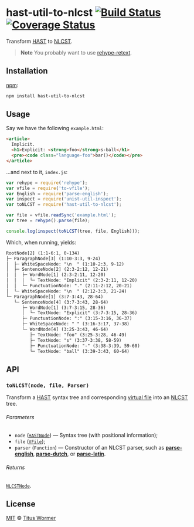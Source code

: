 # hast-util-to-nlcst [![Build Status][travis-badge]][travis] [![Coverage Status][codecov-badge]][codecov]

Transform [HAST][] to [NLCST][].

> **Note** You probably want to use [rehype-retext][].

## Installation

[npm][]:

```bash
npm install hast-util-to-nlcst
```

## Usage

Say we have the following `example.html`:

```html
<article>
  Implicit.
  <h1>Explicit: <strong>foo</strong>s-ball</h1>
  <pre><code class="language-foo">bar()</code></pre>
</article>
```

...and next to it, `index.js`:

```javascript
var rehype = require('rehype');
var vfile = require('to-vfile');
var English = require('parse-english');
var inspect = require('unist-util-inspect');
var toNLCST = require('hast-util-to-nlcst');

var file = vfile.readSync('example.html');
var tree = rehype().parse(file);

console.log(inspect(toNLCST(tree, file, English)));
```

Which, when running, yields:

```txt
RootNode[2] (1:1-6:1, 0-134)
├─ ParagraphNode[3] (1:10-3:3, 9-24)
│  ├─ WhiteSpaceNode: "\n  " (1:10-2:3, 9-12)
│  ├─ SentenceNode[2] (2:3-2:12, 12-21)
│  │  ├─ WordNode[1] (2:3-2:11, 12-20)
│  │  │  └─ TextNode: "Implicit" (2:3-2:11, 12-20)
│  │  └─ PunctuationNode: "." (2:11-2:12, 20-21)
│  └─ WhiteSpaceNode: "\n  " (2:12-3:3, 21-24)
└─ ParagraphNode[1] (3:7-3:43, 28-64)
   └─ SentenceNode[4] (3:7-3:43, 28-64)
      ├─ WordNode[1] (3:7-3:15, 28-36)
      │  └─ TextNode: "Explicit" (3:7-3:15, 28-36)
      ├─ PunctuationNode: ":" (3:15-3:16, 36-37)
      ├─ WhiteSpaceNode: " " (3:16-3:17, 37-38)
      └─ WordNode[4] (3:25-3:43, 46-64)
         ├─ TextNode: "foo" (3:25-3:28, 46-49)
         ├─ TextNode: "s" (3:37-3:38, 58-59)
         ├─ PunctuationNode: "-" (3:38-3:39, 59-60)
         └─ TextNode: "ball" (3:39-3:43, 60-64)
```

## API

### `toNLCST(node, file, Parser)`

Transform a [HAST][] syntax tree and corresponding [virtual file][vfile]
into an [NLCST][nlcst] tree.

###### Parameters

*   `node` ([`HASTNode`][hast]) — Syntax tree (with positional
    information);
*   `file` ([`VFile`][vfile]);
*   `parser` (`Function`)
    — Constructor of an NLCST parser, such as
    [**parse-english**][english], [**parse-dutch**][dutch],
    or [**parse-latin**][latin].

###### Returns

[`NLCSTNode`][nlcst].

## License

[MIT][license] © [Titus Wormer][author]

<!-- Definitions -->

[travis-badge]: https://img.shields.io/travis/syntax-tree/hast-util-to-nlcst.svg

[travis]: https://travis-ci.org/syntax-tree/hast-util-to-nlcst

[codecov-badge]: https://img.shields.io/codecov/c/github/syntax-tree/hast-util-to-nlcst.svg

[codecov]: https://codecov.io/github/syntax-tree/hast-util-to-nlcst

[npm]: https://docs.npmjs.com/cli/install

[license]: LICENSE

[author]: http://wooorm.com

[hast]: https://github.com/syntax-tree/hast

[nlcst]: https://github.com/syntax-tree/nlcst

[rehype-retext]: https://github.com/wooorm/rehype-retext

[vfile]: https://github.com/vfile/vfile

[english]: https://github.com/wooorm/parse-english

[latin]: https://github.com/wooorm/parse-latin

[dutch]: https://github.com/wooorm/parse-dutch
